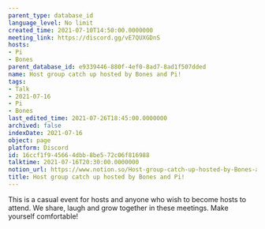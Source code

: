 ```yaml
---
parent_type: database_id
language_level: No limit
created_time: 2021-07-10T14:50:00.0000000
meeting_link: https://discord.gg/vE7QUXGDnS
hosts:
- Pi
- Bones
parent_database_id: e9339446-880f-4ef0-8ad7-8ad1f507dded
name: Host group catch up hosted by Bones and Pi!
tags:
- Talk
- 2021-07-16
- Pi
- Bones
last_edited_time: 2021-07-26T18:45:00.0000000
archived: false
indexDate: 2021-07-16
object: page
platform: Discord
id: 16ccf1f9-4566-4dbb-8be5-72c06f816988
talktime: 2021-07-16T20:30:00.0000000
notion_url: https://www.notion.so/Host-group-catch-up-hosted-by-Bones-and-Pi-16ccf1f945664dbb8be572c06f816988
title: Host group catch up hosted by Bones and Pi!
---
```


This is a casual event for hosts and anyone who wish to become hosts to attend.  We share, laugh and grow together in these meetings.  Make yourself comfortable!






